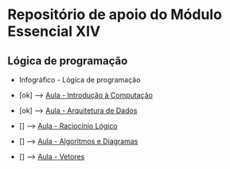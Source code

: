 # Repositório de apoio do Módulo Essencial XIV

## Lógica de programação

- Infográfico - Lógica de programação

- [ok] --> [Aula - Introdução à Computação](https://www.youtube.com/watch?v=mrc1gJo1tvI)

- [ok] --> [Aula - Arquitetura de Dados](https://www.youtube.com/watch?v=ez0HNYRdvQQ)

- [] --> [Aula - Raciocínio Lógico](https://www.youtube.com/watch?v=qLxWEeonE9Q)

- [] --> [Aula - Algoritmos e Diagramas](https://www.youtube.com/watch?v=j5yC12psXKA)

- [] --> [Aula - Vetores](https://www.youtube.com/watch?v=tq01BH1fxtI)
